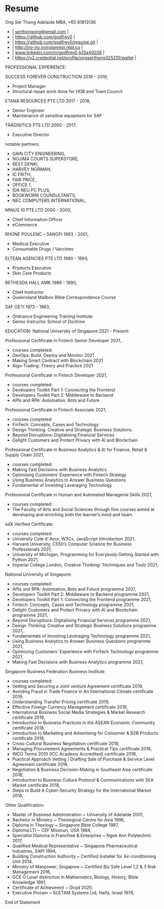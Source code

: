 # Resume

Ong Ser Thong 
Adelaide MBA, +65 81813136

- | serthongong@gmail.com |
- | https://github.com/godfrey0 | 
- | https://github.com/godfrey0/resume.git |
- | http://iro-iro.iroirojpnrest.repl.co |
- | www.linkedin.com/in/godfrey0-b13a49208 | 
- | https://v2.credential.net/profile/ongserthong325210/wallet |


PROFESSIONAL EXPERIENCE:

SUCCESS FOREVER CONSTRUCTION 2018 - 2019, 
- Project Manager
- Structural repair work done for HDB and Town Council


ETANA RESOURCES PTE LTD 2017 - 2018, 
- Senior Engineer
- Maintenance of sensitive equipment for SAF


TRADISITICS PTE LTD 2000 - 2017, 
- Executive Director

notable partners:
- GAIN CITY ENGINEERING,
- NOJIMA COURTS SUPERSTORE, 
- BEST DENKI,
- HARVEY NORMAN,
- IC FRITH,
- FAIR PRICE,
- OFFICE 1,
- IDA NEU PC PLUS,
- BOOKWORM COUNSULTANTS,
- NEC COMPUTERS INTERNATIONAL, 


MINUS 10 PTE LTD 2000 - 2000, 
- Chief Information Officer 
- eCommerce 


RHONE POULENC – SANOFI 1993 - 2001,
- Medical Executive
- Consumable Drugs / Vaccines


ELTEAN AGENCIES PTE LTD 1990 - 1993,
- Products Executive
- Skin Care Products


BETHESDA HALL AMK 1989 - 1990,
- Chief Instructor
- Queensland Mailbox Bible Correspondence Course 


SAF OETI 1973 - 1983,
- Ordnance Engineering Training Institute 
- Senior Instructor School of Doctrine 


EDUCATION:
National University of Singapore 2021 - Present

Professional Certificate in Fintech Senior Developer 2021, 
- courses completed:
- DevOps: Build, Deploy and Monitor 2021
- Making Smart Contract with Blockchain 2021
- Algo-Trading: Theory and Practice 2021


Professional Certificate in Fintech Developer 2021, 
- courses completed:
- Developers Toolkit Part 1: Connecting the Frontend 
- Developers Toolkit Part 2: Middleware to Backend 
- APIs and RPA: Automation, Bots and Future 


Professional Certificate in Fintech Associate 2021, 
- courses completed:
- FinTech: Concepts, Cases and Technology
- Design Thinking: Creative and Strategic Business Solutions 
- Beyond Disruptions: Digitalising Financial Services 
- Delight Customers and Protect Privacy with AI and Blockchain 


Professional Certificate in Business Analytics & AI for Finance, Retail & Supply Chain 2021,
- courses completed:
- Making Fast Decisions with Business Analytics
- Optimising Customers’ Experience with Fintech Strategy 
- Using Business Analytics to Answer Business Questions 
- Fundamental of Investing Leveraging Technology 


Professional Certificate in Human and Automated Managerial Skills 2021,
- courses completed:
- The Faculty of Arts and Social Sciences through five courses aimed 
at developing and enriching both the learner’s mind and heart. 


edX Verified Certificate:
- courses completed:
- University Cote d’ Azur, W3Cx, JavaScript Introduction 2021,
- Harvard University, CS50’s Computer Science for Business Professionals 2021, 
- University of Michigan, Programming for Everybody Getting Started with Python 2021, 
- Imperial College London, Creative Thinking: Techniques and Tools 2021, 


National University of Singapore: 
- courses completed:
- APIs and RPA: Automation, Bots and Future programme 2021,
- Developers Toolkit Part 2: Middleware to Backend programme 2021,
- Developers Toolkit Part 1: Connecting the Frontend programme 2021,
- Fintech: Concepts, Cases and Technology programme 2021,
- Delight Customers and Protect Privacy with AI and Blockchain programme 2021, 
- Beyond Disruptions: Digitalising Financial Services programme 2021,
- Design Thinking: Creative and Strategic Business Solutions programme 2021, 
- Fundamentals of Investing Leveraging Technology programme 2021,
- Using Business Analytics to Answer Business Questions programme 2021, 
- Optimizing Customers’ Experience with FinTech Technology programme 2021, 
- Making Fast Decisions with Business Analytics programme 2021,


Singapore Business Federation Business Institute
- courses completed:
- Vetting and Securing a Joint venture Agreement certificate 2019,
- Avoiding Fraud in Trade Finance in An International Climate certificate 2019,
- Understanding Transfer Pricing certificate 2019,
- Effective Foreign Currency Management certificate 2019,
- International Business Social Media Strategies & Market Research certificate 2019,
- Introduction to Business Practices in the ASEAN Economic Community certificate 2018, 
- Introduction to Marketing and Advertising for Consumer & B2B Products certificate 2018, 
- Cross-Cultural Business Negotiation certificate 2018,
- Managing Procurement Agreements & Practical Tips certificate 2018,
- INCO Terms 2010 (ICC Academy Accredited) certificate 2018,
- Practical Approach Vetting / Drafting Sale of Purchase & Service Level Agreement certificate 2018, 
- Negotiation & Business Decision-Making in Southeast Asia certificate 2018,
- Introduction to Business Culture Protocol & Communications with SEA Market certificate 2018,
- Steps to Build A Cyber-Security Strategy for the International Market 2018, 


Other Qualification:
- Master of Business Administration ~ University of Adelaide 2001,
- Bachelor in Ministry ~ Theological Centre for Asia 1996,
- Diploma in Theology ~ Singapore Bible College 1987,
- Diploma LTI ~ CEF Missouri, USA 1984,
- Specialist Diploma in Franchise & Enterprise ~ Ngee Ann Polytechnic 2017,
- Qualified Medical Representative ~ Singapore Pharmaceutical Industries, SAPI 1994, 
- Building Construction Authority ~ Certified Installer for Air-conditioning Unit 2014,
- Ministry of Manpower, Singapore ~ Certified Biz Safe Level 1,2 & 3 Risk Management 2016, 
- GCE O Level distinction in Mathematics, Biology, History, Bible Knowledge 1981,
- Certificate of Achievment ~ Dirad 2020,
- Executive Proram ~ SOLTAM Systems Ltd, Haifa, Israel 1976,

End of Statement
